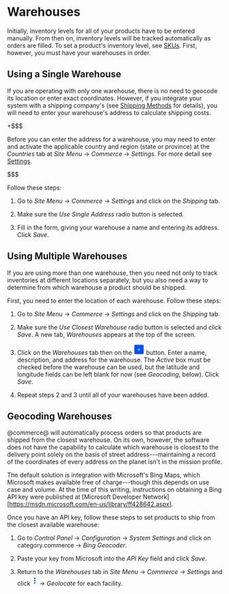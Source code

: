 # Warehouses

Initially, inventory levels for all of your products have to be entered
manually. From then on, inventory levels will be tracked automatically as orders
are filled. To set a product's inventory level, see
[SKUs](/web/liferay-emporio/documentation/-/knowledge_base/7.1/shipping-methods).
First, however, you must have your warehouses in order.

## Using a Single Warehouse

If you are operating with only one warehouse, there is no need to geocode its
location or enter exact coordinates. However, if you integrate your system with
a shipping company's (see 
[Shipping Methods](web/liferay-emporio/documentation/-/knowledge_base/7-1/shipping-methods)
for details), you will need to enter your warehouse's address to calculate
shipping costs.

+$$$

Before you can enter the address for a warehouse, you may need to enter and
activate the applicable country and region (state or province) at the
*Countries* tab at *Site Menu* &rarr; *Commerce* &rarr; *Settings*. For more
detail see
[Settings](web/liferay-emporio/documentation/-knowledge_base/7-1/settings#countries).

$$$

Follow these steps:

1.  Go to *Site Menu* &rarr; *Commerce* &rarr; *Settings* and click on the
    *Shipping* tab.

2.  Make sure the *Use Single Address* radio button is selected.

3.  Fill in the form, giving your warehouse a name and entering its address.
    Click *Save*.

## Using Multiple Warehouses [](id=using-multiple-warehouses)

If you are using more than one warehouse, then you need not only to track
inventories at different locations separately, but you also need a way to
determine from which warehouse a product should be shipped.

First, you need to enter the location of each warehouse. Follow these steps:

1.  Go to *Site Menu* &rarr; *Commerce* &rarr; *Settings* and click on the
    *Shipping* tab.

2.  Make sure the *Use Closest Warehouse* radio button is selected and click
    *Save*. A new tab, *Warehouses* appears at the top of the screen.

3.  Click on the *Warehouses* tab then on the ![Add](../images/icon-add.png)
    button. Enter a name, description, and address for the warehouse. The
    *Active* box must be checked before the warehouse can be used, but the
    latitude and longitude fields can be left blank for now (see *Geocoding*,
    below). Click *Save*.

4.  Repeat steps 2 and 3 until all of your warehouses have been added.

## Geocoding Warehouses [](id=geocoding-warehouses)

@commerce@ will automatically process orders so that products are shipped from
the closest warehouse. On its own, however, the software does not have the
capability to calculate which warehouse is closest to the delivery point solely
on the basis of street address---maintaining a record of the coordinates of
every address on the planet isn't in the mission profile.

The default solution is integration with Microsoft's Bing Maps, which Microsoft
makes available free of charge---though this depends on use case and volume. At
the time of this writing, instructions on obtaining a Bing API key were
published at 
[Microsoft Developer Network][https://msdn.microsoft.com/en-us/library/ff428642.aspx].

Once you have an API key, follow these steps to set products to ship from the
closest available warehouse:

1.  Go to *Control Panel* &rarr; *Configuration* &rarr; *System Settings* and
    click on category.commerce &rarr; *Bing Geocoder*.

2.  Paste your key from Microsoft into the *API Key* field and click *Save*.

3.  Return to the *Warehouses* tab in *Site Menu* &rarr; *Commerce* &rarr;
    *Settings* and click ![options](../images/icon-options.png) &rarr;
    *Geolocate* for each facility.
